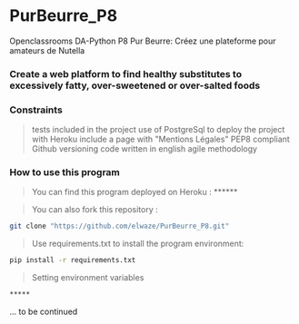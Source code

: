 # PurBeurre_P8
Openclassrooms DA-Python P8 Pur Beurre: 
Créez une plateforme pour amateurs de Nutella

### Create a web platform to find healthy substitutes to excessively fatty, over-sweetened or over-salted foods

### Constraints
> tests included in the project
> use of PostgreSql to deploy the project with Heroku
> include a page with "Mentions Légales"
> PEP8 compliant
> Github versioning
> code written in english
> agile methodology

### How to use this program

> You can find this program deployed on Heroku : ******

> You can also fork this repository :
```bash
git clone "https://github.com/elwaze/PurBeurre_P8.git"
```

> Use requirements.txt to install the program environment:
```bash
pip install -r requirements.txt
```

> Setting environment variables 
```bash
*****
```

... to be continued


